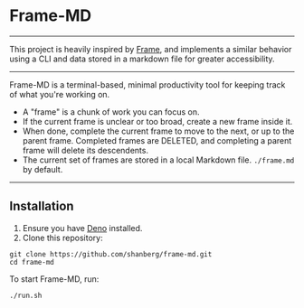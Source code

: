 <!-- README.md -->

# Frame-MD

***

This project is heavily inspired by [Frame](https://github.com/lelanthran/frame/tree/master), and implements a similar behavior using a CLI and data stored in a markdown file for greater accessibility.

***

Frame-MD is a terminal-based, minimal productivity tool for keeping track of what you're working on.

- A "frame" is a chunk of work you can focus on.
- If the current frame is unclear or too broad, create a new frame inside it.
- When done, complete the current frame to move to the next, or up to the parent frame. Completed frames are DELETED, and completing a parent frame will delete its descendents.
- The current set of frames are stored in a local Markdown file. `./frame.md` by default.

***

## Installation

1. Ensure you have [Deno](https://deno.land/) installed.
2. Clone this repository:

```
git clone https://github.com/shanberg/frame-md.git
cd frame-md
```

To start Frame-MD, run:

```
./run.sh
```

